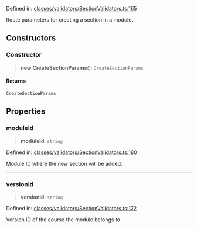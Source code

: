 Defined in: [classes/validators/SectionValidators.ts:165](https://github.com/saaranshgarg1/vibe/blob/67a31fca9c5546ea9aafedb5fb5b41a5b80e1d53/backend/src/modules/courses/classes/validators/SectionValidators.ts#L165)

Route parameters for creating a section in a module.

## Constructors

### Constructor

> **new CreateSectionParams**(): `CreateSectionParams`

#### Returns

`CreateSectionParams`

## Properties

### moduleId

> **moduleId**: `string`

Defined in: [classes/validators/SectionValidators.ts:180](https://github.com/saaranshgarg1/vibe/blob/67a31fca9c5546ea9aafedb5fb5b41a5b80e1d53/backend/src/modules/courses/classes/validators/SectionValidators.ts#L180)

Module ID where the new section will be added.

***

### versionId

> **versionId**: `string`

Defined in: [classes/validators/SectionValidators.ts:172](https://github.com/saaranshgarg1/vibe/blob/67a31fca9c5546ea9aafedb5fb5b41a5b80e1d53/backend/src/modules/courses/classes/validators/SectionValidators.ts#L172)

Version ID of the course the module belongs to.
